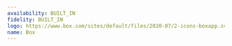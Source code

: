 ```yaml
---
availability: BUILT_IN
fidelity: BUILT_IN
logo: https://www.box.com/sites/default/files/2020-07/2-icons-boxapp.svg
name: Box
---
```

